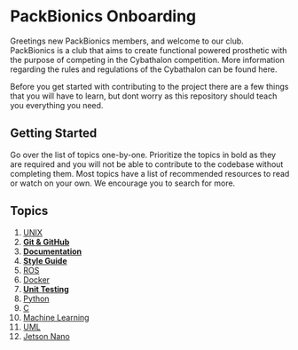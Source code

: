 # PackBionics Onboarding

Greetings new PackBionics members, and welcome to our club. PackBionics is a club that aims to create functional powered prosthetic with the purpose of competing in the Cybathalon competition. More information regarding the rules and regulations of the Cybathalon can be found here.

Before you get started with contributing to the project there are a few things that you will have to learn, but dont worry as this repository should teach you everything you need.

## Getting Started
Go over the list of topics one-by-one. Prioritize the topics in bold as they are required and you will not be able to contribute to the codebase without completing them. Most topics have a list of recommended resources to read or watch on your own. We encourage you to search for more.

## Topics
1. [UNIX](<UNIX/UNIX.md>)
2. [**Git & GitHub**](<Git & Github/Git-&-GitHub.md>)
3. [**Documentation**](<Documentation/Documentation.md>)
4. [**Style Guide**](<Style Guide/Style-Guide.md>)
5. [ROS](<ROS/ROS.md>)
6. [Docker](<Docker/Docker.md>)
7. [**Unit Testing**](<Unit Testing/Unit-Testing.md>)
8. [Python](<Python/Python.md>)
9. [C](<C/C.md>)
10. [Machine Learning](<Machine Learning/Machine-Learning.md>)
11. [UML](<UML/UML.md>)
12. [Jetson Nano](<Jetson Nano/Jetson-Nano.md>)
